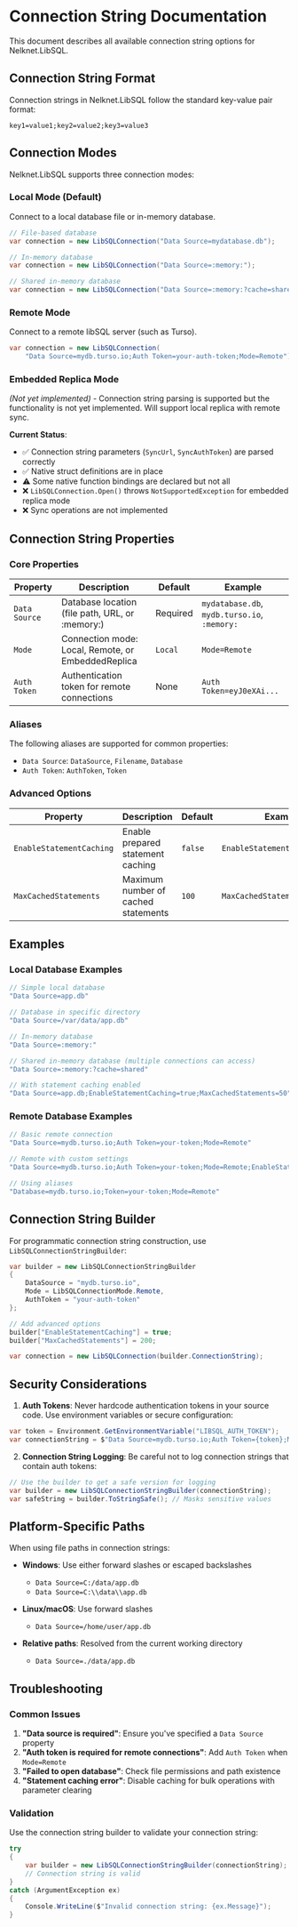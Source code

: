 # Connection String Documentation

This document describes all available connection string options for Nelknet.LibSQL.

## Connection String Format

Connection strings in Nelknet.LibSQL follow the standard key-value pair format:

```
key1=value1;key2=value2;key3=value3
```

## Connection Modes

Nelknet.LibSQL supports three connection modes:

### Local Mode (Default)
Connect to a local database file or in-memory database.

```csharp
// File-based database
var connection = new LibSQLConnection("Data Source=mydatabase.db");

// In-memory database
var connection = new LibSQLConnection("Data Source=:memory:");

// Shared in-memory database
var connection = new LibSQLConnection("Data Source=:memory:?cache=shared");
```

### Remote Mode
Connect to a remote libSQL server (such as Turso).

```csharp
var connection = new LibSQLConnection(
    "Data Source=mydb.turso.io;Auth Token=your-auth-token;Mode=Remote");
```

### Embedded Replica Mode
*(Not yet implemented)* - Connection string parsing is supported but the functionality is not yet implemented. Will support local replica with remote sync.

**Current Status**: 
- ✅ Connection string parameters (`SyncUrl`, `SyncAuthToken`) are parsed correctly
- ✅ Native struct definitions are in place
- ⚠️ Some native function bindings are declared but not all
- ❌ `LibSQLConnection.Open()` throws `NotSupportedException` for embedded replica mode
- ❌ Sync operations are not implemented

## Connection String Properties

### Core Properties

| Property | Description | Default | Example |
|----------|-------------|---------|---------|
| `Data Source` | Database location (file path, URL, or :memory:) | Required | `mydatabase.db`, `mydb.turso.io`, `:memory:` |
| `Mode` | Connection mode: Local, Remote, or EmbeddedReplica | `Local` | `Mode=Remote` |
| `Auth Token` | Authentication token for remote connections | None | `Auth Token=eyJ0eXAi...` |

### Aliases

The following aliases are supported for common properties:

- `Data Source`: `DataSource`, `Filename`, `Database`
- `Auth Token`: `AuthToken`, `Token`

### Advanced Options

| Property | Description | Default | Example |
|----------|-------------|---------|---------|
| `EnableStatementCaching` | Enable prepared statement caching | `false` | `EnableStatementCaching=true` |
| `MaxCachedStatements` | Maximum number of cached statements | `100` | `MaxCachedStatements=200` |

## Examples

### Local Database Examples

```csharp
// Simple local database
"Data Source=app.db"

// Database in specific directory
"Data Source=/var/data/app.db"

// In-memory database
"Data Source=:memory:"

// Shared in-memory database (multiple connections can access)
"Data Source=:memory:?cache=shared"

// With statement caching enabled
"Data Source=app.db;EnableStatementCaching=true;MaxCachedStatements=50"
```

### Remote Database Examples

```csharp
// Basic remote connection
"Data Source=mydb.turso.io;Auth Token=your-token;Mode=Remote"

// Remote with custom settings
"Data Source=mydb.turso.io;Auth Token=your-token;Mode=Remote;EnableStatementCaching=true"

// Using aliases
"Database=mydb.turso.io;Token=your-token;Mode=Remote"
```

## Connection String Builder

For programmatic connection string construction, use `LibSQLConnectionStringBuilder`:

```csharp
var builder = new LibSQLConnectionStringBuilder
{
    DataSource = "mydb.turso.io",
    Mode = LibSQLConnectionMode.Remote,
    AuthToken = "your-auth-token"
};

// Add advanced options
builder["EnableStatementCaching"] = true;
builder["MaxCachedStatements"] = 200;

var connection = new LibSQLConnection(builder.ConnectionString);
```

## Security Considerations

1. **Auth Tokens**: Never hardcode authentication tokens in your source code. Use environment variables or secure configuration:

```csharp
var token = Environment.GetEnvironmentVariable("LIBSQL_AUTH_TOKEN");
var connectionString = $"Data Source=mydb.turso.io;Auth Token={token};Mode=Remote";
```

2. **Connection String Logging**: Be careful not to log connection strings that contain auth tokens:

```csharp
// Use the builder to get a safe version for logging
var builder = new LibSQLConnectionStringBuilder(connectionString);
var safeString = builder.ToStringSafe(); // Masks sensitive values
```

## Platform-Specific Paths

When using file paths in connection strings:

- **Windows**: Use either forward slashes or escaped backslashes
  - `Data Source=C:/data/app.db`
  - `Data Source=C:\\data\\app.db`

- **Linux/macOS**: Use forward slashes
  - `Data Source=/home/user/app.db`

- **Relative paths**: Resolved from the current working directory
  - `Data Source=./data/app.db`

## Troubleshooting

### Common Issues

1. **"Data source is required"**: Ensure you've specified a `Data Source` property
2. **"Auth token is required for remote connections"**: Add `Auth Token` when `Mode=Remote`
3. **"Failed to open database"**: Check file permissions and path existence
4. **"Statement caching error"**: Disable caching for bulk operations with parameter clearing

### Validation

Use the connection string builder to validate your connection string:

```csharp
try
{
    var builder = new LibSQLConnectionStringBuilder(connectionString);
    // Connection string is valid
}
catch (ArgumentException ex)
{
    Console.WriteLine($"Invalid connection string: {ex.Message}");
}
```